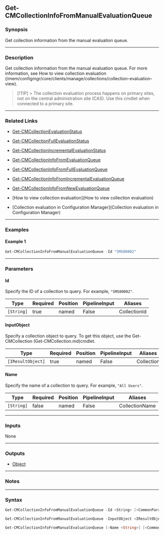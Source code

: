 Get-CMCollectionInfoFromManualEvaluationQueue
---------------------------------------------




### Synopsis
Get collection information from the manual evaluation queue.



---


### Description

Get collection information from the manual evaluation queue. For more information, see How to view collection evaluation (/mem/configmgr/core/clients/manage/collections/collection-evaluation-view).



> [!TIP] > The collection evaluation process happens on primary sites, not on the central administration site (CAS). Use this cmdlet when connected to a primary site.



---


### Related Links
* [Get-CMCollectionEvaluationStatus](Get-CMCollectionEvaluationStatus)



* [Get-CMCollectionFullEvaluationStatus](Get-CMCollectionFullEvaluationStatus)



* [Get-CMCollectionIncrementalEvaluationStatus](Get-CMCollectionIncrementalEvaluationStatus)



* [Get-CMCollectionInfoFromEvaluationQueue](Get-CMCollectionInfoFromEvaluationQueue)



* [Get-CMCollectionInfoFromFullEvaluationQueue](Get-CMCollectionInfoFromFullEvaluationQueue)



* [Get-CMCollectionInfoFromIncrementalEvaluationQueue](Get-CMCollectionInfoFromIncrementalEvaluationQueue)



* [Get-CMCollectionInfoFromNewEvaluationQueue](Get-CMCollectionInfoFromNewEvaluationQueue)



* [How to view collection evaluation](How to view collection evaluation)



* [Collection evaluation in Configuration Manager](Collection evaluation in Configuration Manager)





---


### Examples
#### Example 1
```PowerShell
Get-CMCollectionInfoFromManualEvaluationQueue -Id "SMS00002"
```



---


### Parameters
#### **Id**

Specify the ID of a collection to query. For example, `"SMS00002"`.






|Type      |Required|Position|PipelineInput|Aliases     |
|----------|--------|--------|-------------|------------|
|`[String]`|true    |named   |False        |CollectionId|



#### **InputObject**

Specify a collection object to query. To get this object, use the Get-CMCollection (Get-CMCollection.md)cmdlet.






|Type             |Required|Position|PipelineInput|Aliases   |
|-----------------|--------|--------|-------------|----------|
|`[IResultObject]`|true    |named   |False        |Collection|



#### **Name**

Specify the name of a collection to query. For example, `"All Users"`.






|Type      |Required|Position|PipelineInput|Aliases       |
|----------|--------|--------|-------------|--------------|
|`[String]`|false   |named   |False        |CollectionName|





---


### Inputs
None





---


### Outputs
* [Object](https://learn.microsoft.com/en-us/dotnet/api/System.Object)






---


### Notes




---


### Syntax
```PowerShell
Get-CMCollectionInfoFromManualEvaluationQueue -Id <String> [<CommonParameters>]
```
```PowerShell
Get-CMCollectionInfoFromManualEvaluationQueue -InputObject <IResultObject> [<CommonParameters>]
```
```PowerShell
Get-CMCollectionInfoFromManualEvaluationQueue [-Name <String>] [<CommonParameters>]
```
